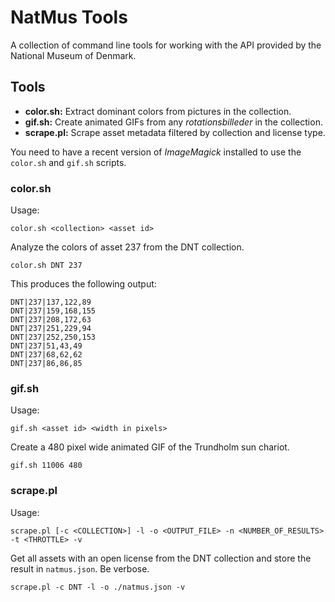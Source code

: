 NatMus Tools
============

A collection of command line tools for working with the API provided by the National Museum of Denmark.

Tools
-----

- **color.sh:** Extract dominant colors from pictures in the collection.
- **gif.sh:** Create animated GIFs from any *rotationsbilleder* in the collection.
- **scrape.pl:** Scrape asset metadata filtered by collection and license type.

You need to have a recent version of *ImageMagick* installed to use the `color.sh` and `gif.sh` scripts.

### color.sh

Usage:

    color.sh <collection> <asset id>

Analyze the colors of asset 237 from the DNT collection.

    color.sh DNT 237

This produces the following output:

    DNT|237|137,122,89
    DNT|237|159,168,155
    DNT|237|208,172,63
    DNT|237|251,229,94
    DNT|237|252,250,153
    DNT|237|51,43,49
    DNT|237|68,62,62
    DNT|237|86,86,85

### gif.sh

Usage:

    gif.sh <asset id> <width in pixels>

Create a 480 pixel wide animated GIF of the Trundholm sun chariot.

    gif.sh 11006 480

### scrape.pl

Usage:

    scrape.pl [-c <COLLECTION>] -l -o <OUTPUT_FILE> -n <NUMBER_OF_RESULTS> -t <THROTTLE> -v

Get all assets with an open license from the DNT collection and store the result in `natmus.json`. Be verbose.

    scrape.pl -c DNT -l -o ./natmus.json -v
